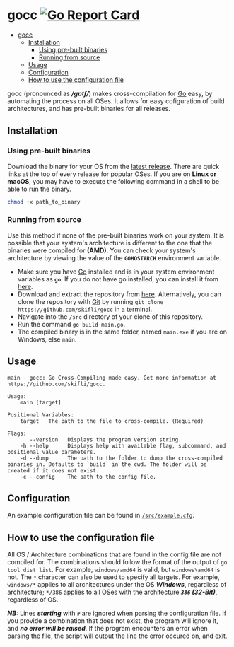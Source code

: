 # gocc [![Go Report Card](https://goreportcard.com/badge/github.com/skifli/gocc)](https://goreportcard.com/report/github.com/skifli/gocc)

- [gocc ](#gocc-)
  - [Installation](#installation)
    - [Using pre-built binaries](#using-pre-built-binaries)
    - [Running from source](#running-from-source)
  - [Usage](#usage)
  - [Configuration](#configuration)
  - [How to use the configuration file](#how-to-use-the-configuration-file)

gocc (pronounced as _**/ɡɒtʃ/**_) makes cross-compilation for [Go](https://go.dev) easy, by automating the process on all OSes. It allows for easy cofiguration of build architectures, and has pre-built binaries for all releases.

## Installation

### Using pre-built binaries

Download the binary for your OS from the [latest release](https://github.com/skifli/gocc/releases/latest). There are quick links at the top of every release for popular OSes. If you are on **Linux or macOS**, you may have to execute the following command in a shell to be able to run the binary.

```bash
chmod +x path_to_binary
```

### Running from source

Use this method if none of the pre-built binaries work on your system. It is possible that your system's architecture is different to the one that the binaries were compiled for **(AMD)**. You can check your system's architecture by viewing the value of the **`GOHOSTARCH`** environment variable.

* Make sure you have [Go](https://go.dev) installed and is in your system environment variables as **`go`**. If you do not have go installed, you can install it from [here](https://go.dev/dl/).
* Download and extract the repository from [here](https://github.com/skifli/gocc/archive/refs/heads/master.zip). Alternatively, you can clone the repository with [Git](https://git-scm.com/) by running `git clone https://github.com/skifli/gocc` in a terminal.
* Navigate into the `/src` directory of your clone of this repository.
* Run the command `go build main.go`.
* The compiled binary is in the same folder, named `main.exe` if you are on Windows, else `main`.

## Usage

```
main - gocc: Go Cross-Compiling made easy. Get more information at https://github.com/skifli/gocc.

Usage:
    main [target]

Positional Variables: 
    target   The path to the file to cross-compile. (Required)

Flags: 
       --version   Displays the program version string.
    -h --help      Displays help with available flag, subcommand, and positional value parameters.
    -d --dump      The path to the folder to dump the cross-compiled binaries in. Defaults to `build` in the cwd. The folder will be created if it does not exist.
    -c --config    The path to the config file.
```

## Configuration

An example configuration file can be found in [`/src/example.cfg`](https://github.com/skifli/gocc/blob/main/src/example.cfg).

## How to use the configuration file

All OS / Architecture combinations that are found in the config file are not compiled for. The combinations should follow the format of the output of `go tool dist list`. For example, `windows/amd64` is valid, but `windows\amd64` is not. The `*` character can also be used to specify all targets. For example, `windows/*` applies to all architectures under the OS _**Windows**_, regardless of architecture; `*/386` applies to all OSes with the architecture _**`386` (32-Bit)**_, regardless of OS.

_**NB:**_
Lines _**starting**_ with `#` are ignored when parsing the configuration file. If you provide a combination that does not exist, the program will ignore it, and _**no error will be raised**_. If the program encounters an error when parsing the file, the script will output the line the error occured on, and exit.
